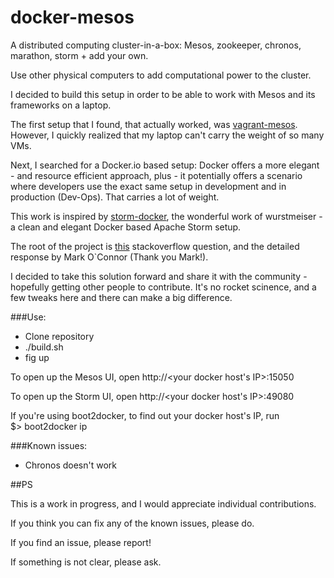 docker-mesos
=====

A distributed computing cluster-in-a-box: Mesos, zookeeper, chronos, marathon, storm + add your own. 

Use other physical computers to add computational power to the cluster.

I decided to build this setup in order to be able to work with Mesos and its frameworks on a laptop. 

The first setup that I found, that actually worked, was [vagrant-mesos](https://github.com/everpeace/vagrant-mesos). However, I quickly realized that my laptop can't carry the weight of so many VMs.

Next, I searched for a Docker.io based setup: Docker offers a more elegant - and resource efficient approach, plus - it potentially offers a scenario where developers use the exact same setup in development and in production (Dev-Ops). That carries a lot of weight.

This work is inspired by [storm-docker](https://github.com/wurstmeister/storm-docker), the wonderful work of wurstmeiser - a clean and elegant Docker based Apache Storm setup.

The root of the project is [this](http://stackoverflow.com/questions/25217208/setting-up-a-docker-fig-mesos-environment/25218202?noredirect=1#comment39342354_25218202) stackoverflow question, and the detailed response by Mark O`Connor (Thank you Mark!).


I decided to take this solution forward and share it with the community - hopefully getting other people to contribute. It's no rocket scinence, and a few tweaks here and there can make a big difference.


###Use:
* Clone repository
* ./build.sh
* fig up

To open up the Mesos UI, open http://<your docker host's IP>:15050

To open up the Storm UI, open http://<your docker host's IP>:49080

If you're using boot2docker, to find out your docker host's IP, run <br/>$> boot2docker ip


###Known issues:
* Chronos doesn't work


##PS

This is a work in progress, and I would appreciate individual contributions.


If you think you can fix any of the known issues, please do.

If you find an issue, please report!

If something is not clear, please ask.





